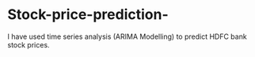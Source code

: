 # Stock-price-prediction-
I have used time series analysis (ARIMA Modelling) to predict HDFC bank stock prices.

